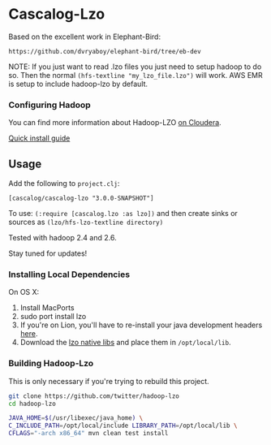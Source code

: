 # Cascalog-Lzo

Based on the excellent work in Elephant-Bird:

    https://github.com/dvryaboy/elephant-bird/tree/eb-dev

NOTE: If you just want to read .lzo files you just need to setup hadoop to do so. Then the normal `(hfs-textline "my_lzo_file.lzo")` will work. 
AWS EMR is setup to include hadoop-lzo by default.

### Configuring Hadoop

You can find more information about Hadoop-LZO [on Cloudera](http://www.cloudera.com/blog/2009/11/hadoop-at-twitter-part-1-splittable-lzo-compression/).

[Quick install guide](http://docs.hortonworks.com/HDPDocuments/HDP2/HDP-2.0.9.0/bk_installing_manually_book/content/rpm-chap2-3.html)

## Usage

Add the following to `project.clj`:

    [cascalog/cascalog-lzo "3.0.0-SNAPSHOT"]

To use: `(:require [cascalog.lzo :as lzo])` and then create sinks or sources as `(lzo/hfs-lzo-textline directory)`

Tested with hadoop 2.4 and 2.6.

Stay tuned for updates!

### Installing Local Dependencies

On OS X:

1. Install MacPorts
2. sudo port install lzo
3. If you're on Lion, you'll have to re-install your java development headers [here](http://connect.apple.com/cgi-bin/WebObjects/MemberSite.woa/wa/download?path=%2FDeveloper_Tools%2Fjava_for_mac_os_x_10.7_update_1_developer_package%2Fjavadeveloper_for_mac_os_x_10.7__11m3527.dmg&wosid=Mo5ndLZsjioK2DIXcKKGLmyLffK).
4. Download the [lzo native libs](https://github.com/nathanmarz/cascalog-contrib/downloads) and place them in `/opt/local/lib`.

### Building Hadoop-Lzo

This is only necessary if you're trying to rebuild this project.

```bash
git clone https://github.com/twitter/hadoop-lzo
cd hadoop-lzo

JAVA_HOME=$(/usr/libexec/java_home) \
C_INCLUDE_PATH=/opt/local/include LIBRARY_PATH=/opt/local/lib \
CFLAGS="-arch x86_64" mvn clean test install
```
